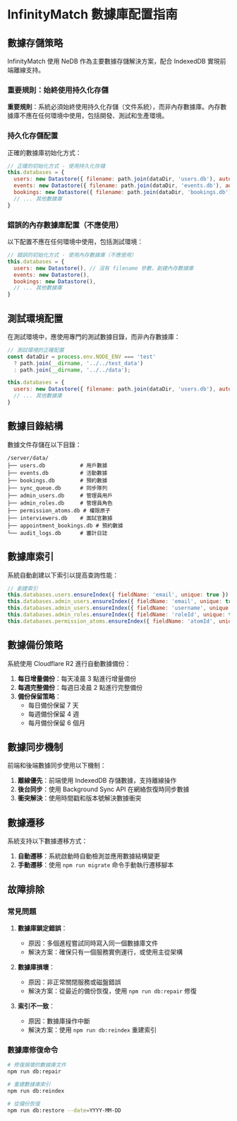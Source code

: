 # InfinityMatch 數據庫配置指南

## 數據存儲策略

InfinityMatch 使用 NeDB 作為主要數據存儲解決方案，配合 IndexedDB 實現前端離線支持。

### 重要規則：始終使用持久化存儲

**重要規則**：系統必須始終使用持久化存儲（文件系統），而非內存數據庫。內存數據庫不應在任何環境中使用，包括開發、測試和生產環境。

### 持久化存儲配置

正確的數據庫初始化方式：

```javascript
// 正確的初始化方式 - 使用持久化存儲
this.databases = {
  users: new Datastore({ filename: path.join(dataDir, 'users.db'), autoload: true }),
  events: new Datastore({ filename: path.join(dataDir, 'events.db'), autoload: true }),
  bookings: new Datastore({ filename: path.join(dataDir, 'bookings.db'), autoload: true }),
  // ... 其他數據庫
}
```

### 錯誤的內存數據庫配置（不應使用）

以下配置不應在任何環境中使用，包括測試環境：

```javascript
// 錯誤的初始化方式 - 使用內存數據庫（不應使用）
this.databases = {
  users: new Datastore(), // 沒有 filename 參數，創建內存數據庫
  events: new Datastore(),
  bookings: new Datastore(),
  // ... 其他數據庫
}
```

## 測試環境配置

在測試環境中，應使用專門的測試數據目錄，而非內存數據庫：

```javascript
// 測試環境的正確配置
const dataDir = process.env.NODE_ENV === 'test' 
  ? path.join(__dirname, '../../test_data') 
  : path.join(__dirname, '../../data');

this.databases = {
  users: new Datastore({ filename: path.join(dataDir, 'users.db'), autoload: true }),
  // ... 其他數據庫
}
```

## 數據目錄結構

數據文件存儲在以下目錄：

```
/server/data/
├── users.db           # 用戶數據
├── events.db          # 活動數據
├── bookings.db        # 預約數據
├── sync_queue.db      # 同步隊列
├── admin_users.db     # 管理員用戶
├── admin_roles.db     # 管理員角色
├── permission_atoms.db # 權限原子
├── interviewers.db    # 面試官數據
├── appointment_bookings.db # 預約數據
└── audit_logs.db      # 審計日誌
```

## 數據庫索引

系統自動創建以下索引以提高查詢性能：

```javascript
// 創建索引
this.databases.users.ensureIndex({ fieldName: 'email', unique: true })
this.databases.admin_users.ensureIndex({ fieldName: 'email', unique: true })
this.databases.admin_users.ensureIndex({ fieldName: 'username', unique: true })
this.databases.admin_roles.ensureIndex({ fieldName: 'roleId', unique: true })
this.databases.permission_atoms.ensureIndex({ fieldName: 'atomId', unique: true })
```

## 數據備份策略

系統使用 Cloudflare R2 進行自動數據備份：

1. **每日增量備份**：每天凌晨 3 點進行增量備份
2. **每週完整備份**：每週日凌晨 2 點進行完整備份
3. **備份保留策略**：
   - 每日備份保留 7 天
   - 每週備份保留 4 週
   - 每月備份保留 6 個月

## 數據同步機制

前端和後端數據同步使用以下機制：

1. **離線優先**：前端使用 IndexedDB 存儲數據，支持離線操作
2. **後台同步**：使用 Background Sync API 在網絡恢復時同步數據
3. **衝突解決**：使用時間戳和版本號解決數據衝突

## 數據遷移

系統支持以下數據遷移方式：

1. **自動遷移**：系統啟動時自動檢測並應用數據結構變更
2. **手動遷移**：使用 `npm run migrate` 命令手動執行遷移腳本

## 故障排除

### 常見問題

1. **數據庫鎖定錯誤**：
   - 原因：多個進程嘗試同時寫入同一個數據庫文件
   - 解決方案：確保只有一個服務實例運行，或使用主從架構

2. **數據庫損壞**：
   - 原因：非正常關閉服務或磁盤錯誤
   - 解決方案：從最近的備份恢復，使用 `npm run db:repair` 修復

3. **索引不一致**：
   - 原因：數據庫操作中斷
   - 解決方案：使用 `npm run db:reindex` 重建索引

### 數據庫修復命令

```bash
# 修復損壞的數據庫文件
npm run db:repair

# 重建數據庫索引
npm run db:reindex

# 從備份恢復
npm run db:restore --date=YYYY-MM-DD
```
